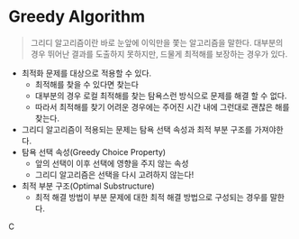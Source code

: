 # Greedy Algorithm

> 그리디 알고리즘이란 바로 눈앞에 이익만을 쫓는 알고리즘을 말한다. 대부분의 경우 뛰어난 결과를 도출하지 못하지만, 드물게 최적해를 보장하는 경우가 있다.

* 최적화 문제를 대상으로 적용할 수 있다.
  * 최적해를 찾을 수 있다면 찾는다
  * 대부분의 경우 로컬 최적해를 찾는 탐욕스런 방식으로 문제를 해결 할 수 없다.
  * 따라서 최적해를 찾기 어려운 경우에는 주어진 시간 내에 그런대로 괜찮은 해를 찾는다.
* 그리디 알고리즘이 적용되는 문제는 탐욕 선택 속성과 최적 부분 구조를 가져야한다.
* 탐욕 선택 속성(Greedy Choice Property)
  * 앞의 선택이 이후 선택에 영향을 주지 않는 속성
  * 그리디 알고리즘은 선택을 다시 고려하지 않는다!
* 최적 부분 구조(Optimal Substructure)
  * 최적 해결 방법이 부분 문제에 대한 최적 해결 방법으로 구성되는 경우를 말한다.

C
